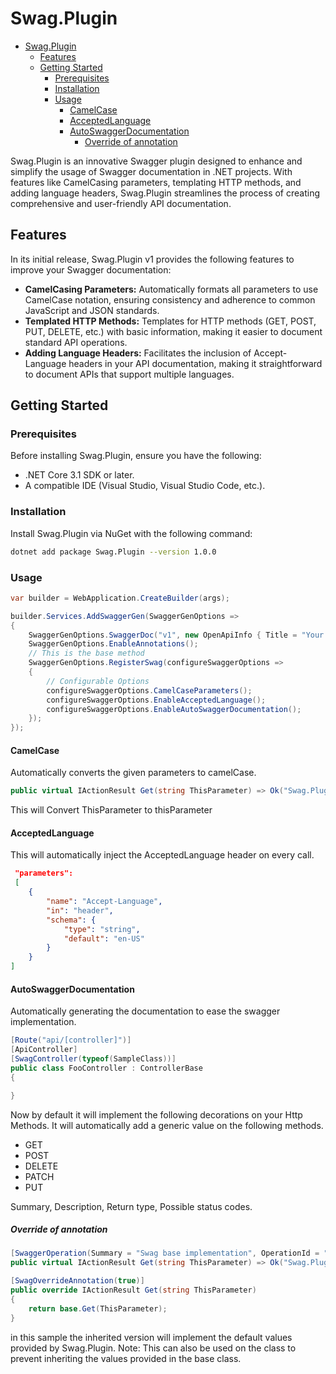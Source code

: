 # Swag.Plugin

- [Swag.Plugin](#swagplugin)
  - [Features](#features)
  - [Getting Started](#getting-started)
    - [Prerequisites](#prerequisites)
    - [Installation](#installation)
    - [Usage](#usage)
      - [CamelCase](#camelcase)
      - [AcceptedLanguage](#acceptedlanguage)
      - [AutoSwaggerDocumentation](#autoswaggerdocumentation)
        - [Override of annotation](#override-of-annotation)

Swag.Plugin is an innovative Swagger plugin designed to enhance and simplify the usage of Swagger documentation in .NET projects. With features like CamelCasing parameters, templating HTTP methods, and adding language headers, Swag.Plugin streamlines the process of creating comprehensive and user-friendly API documentation.

## Features

In its initial release, Swag.Plugin v1 provides the following features to improve your Swagger documentation:

- **CamelCasing Parameters:** Automatically formats all parameters to use CamelCase notation, ensuring consistency and adherence to common JavaScript and JSON standards.
- **Templated HTTP Methods:** Templates for HTTP methods (GET, POST, PUT, DELETE, etc.) with basic information, making it easier to document standard API operations.
- **Adding Language Headers:** Facilitates the inclusion of Accept-Language headers in your API documentation, making it straightforward to document APIs that support multiple languages.

## Getting Started

### Prerequisites

Before installing Swag.Plugin, ensure you have the following:

- .NET Core 3.1 SDK or later.
- A compatible IDE (Visual Studio, Visual Studio Code, etc.).

### Installation

Install Swag.Plugin via NuGet with the following command:

```bash
dotnet add package Swag.Plugin --version 1.0.0
```

### Usage

```cs
var builder = WebApplication.CreateBuilder(args);

builder.Services.AddSwaggerGen(SwaggerGenOptions =>
{
    SwaggerGenOptions.SwaggerDoc("v1", new OpenApiInfo { Title = "Your title", Version = "v1" });
    SwaggerGenOptions.EnableAnnotations();
    // This is the base method
    SwaggerGenOptions.RegisterSwag(configureSwaggerOptions =>
    {
        // Configurable Options
        configureSwaggerOptions.CamelCaseParameters();
        configureSwaggerOptions.EnableAcceptedLanguage();
        configureSwaggerOptions.EnableAutoSwaggerDocumentation();
    });
});
```

#### CamelCase

Automatically converts the given parameters to camelCase.

```cs
public virtual IActionResult Get(string ThisParameter) => Ok("Swag.Plugin is awesome!");
```

This will Convert ThisParameter to thisParameter

#### AcceptedLanguage

This will automatically inject the AcceptedLanguage header on every call.

```json
 "parameters": 
 [
    {
        "name": "Accept-Language",
        "in": "header",
        "schema": {
            "type": "string",
            "default": "en-US"
        }
    }
]
```

#### AutoSwaggerDocumentation

Automatically generating the documentation to ease the swagger implementation.

```cs
[Route("api/[controller]")]
[ApiController]
[SwagController(typeof(SampleClass))]
public class FooController : ControllerBase
{

}
```

Now by default it will implement the following decorations on your Http Methods.
It will automatically add a generic value on the following methods.

- GET
- POST
- DELETE
- PATCH
- PUT

Summary, Description, Return type, Possible status codes.

##### Override of annotation

```cs
[SwaggerOperation(Summary = "Swag base implementation", OperationId = "Get")]
public virtual IActionResult Get(string ThisParameter) => Ok("Swag.Plugin is awesome!");

[SwagOverrideAnnotation(true)]
public override IActionResult Get(string ThisParameter)
{
    return base.Get(ThisParameter);
}
```

in this sample the inherited version will implement the default values provided by Swag.Plugin.
Note: This can also be used on the class to prevent inheriting the values provided in the base class.
